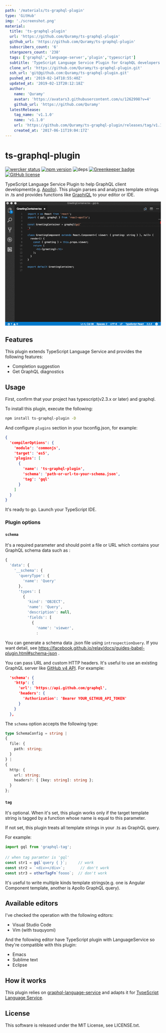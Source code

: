 ```yaml
---
path: '/materials/ts-graphql-plugin'
type: 'GitHub'
img: './screenshot.png'
material:
  title: 'ts-graphql-plugin'
  url: 'https://github.com/Quramy/ts-graphql-plugin'
  github_url: 'https://github.com/Quramy/ts-graphql-plugin'
  subscribers_count: '6'
  stargazers_count: '238'
  tags: ['graphql','language-server','plugin','typescript']
  subtitle: 'TypeScript Language Service Plugin for GraphQL developers'
  clone_url: 'https://github.com/Quramy/ts-graphql-plugin.git'
  ssh_url: 'git@github.com:Quramy/ts-graphql-plugin.git'
  pushed_at: '2019-02-14T18:55:40Z'
  updated_at: '2019-02-13T20:12:18Z'
  author:
    name: 'Quramy'
    avatar: 'https://avatars3.githubusercontent.com/u/1262998?v=4'
    github_url: 'https://github.com/Quramy'
  latestRelease:
    tag_name: 'v1.1.0'
    name: 'v1.1.0'
    url: 'https://github.com/Quramy/ts-graphql-plugin/releases/tag/v1.1.0'
    created_at: '2017-06-11T19:04:17Z'
---
```

# ts-graphql-plugin

[![wercker status](https://app.wercker.com/status/c2528abe2327a0b1dfa007225f2de471/s/master 'wercker status')](https://app.wercker.com/project/byKey/c2528abe2327a0b1dfa007225f2de471) [![npm version](https://badge.fury.io/js/ts-graphql-plugin.svg)](https://badge.fury.io/js/ts-graphql-plugin) ![deps](https://david-dm.org/quramy/ts-graphql-plugin.svg) [![Greenkeeper badge](https://badges.greenkeeper.io/Quramy/ts-graphql-plugin.svg)](https://greenkeeper.io/) [![GitHub license](https://img.shields.io/badge/license-MIT-blue.svg)](https://raw.githubusercontent.com/Quramy/ts-graphql-plugin/master/LICENSE.txt)

TypeScript Language Service Plugin to help GraphQL client development(e.g. [Apollo](https://github.com/apollographql/apollo-client)).
This plugin parses and analyzes template strings in .ts and provides functions like [GraphiQL](https://github.com/graphql/graphiql) to your editor or IDE.

![capture](https://raw.githubusercontent.com/Quramy/ts-graphql-plugin/master/capture.gif)

## Features

This plugin extends TypeScript Language Service and provides the following features:

- Completion suggestion
- Get GraphQL diagnostics

## Usage

First, confirm that your project has typescript(v2.3.x or later) and graphql.

To install this plugin, execute the following:

```sh
npm install ts-graphql-plugin -D
```

And configure `plugins` section in your tsconfig.json, for example:

```json
{
  'compilerOptions': {
    'module': 'commonjs',
    'target': 'es5',
    'plugins': [
      {
        'name': 'ts-graphql-plugin',
        'schema': 'path-or-url-to-your-schema.json',
        'tag': 'gql' 
      }
    ]
  }
}
```

It's ready to go. Launch your TypeScript IDE.

### Plugin options

#### `schema`
It's a required parameter and should point a file or URL which contains your GraphQL schema data such as :

```js
{
  'data': {
    '__schema': {
      'queryType': {
        'name': 'Query'
      },
      'types': [
        {
          'kind': 'OBJECT',
          'name': 'Query',
          'description': null,
          'fields': [
            {
              'name': 'viewer',
              :
```

You can generate a schema data .json file using `introspectionQuery`. If you want detail, see https://facebook.github.io/relay/docs/guides-babel-plugin.html#schema-json .

You can pass URL and custom HTTP headers. It's useful to use an existing GraphQL server like [GitHub v4 API](https://developer.github.com/v4/). For example:

```json
  'schema': {
    'http': {
      'url': 'https://api.github.com/graphql',
      'headers': {
        'Authorization': 'Bearer YOUR_GITHUB_API_TOKEN'
      }
    }
  },
```

The `schema` option accepts the following type:

```ts
type SchemaConfig = string |
{
  file: {
    path: string;
  }
} |
{
  http: {
    url: string;
    headers?: { [key: string]: string };
  }
};
```

#### `tag`
It's optional. When it's set, this plugin works only if the target template string is tagged by a function whose name is equal to this parameter.

If not set, this plugin treats all template strings in your .ts as GraphQL query.

For example:

```ts
import gql from 'graphql-tag';

// when tag paramter is 'gql'
const str1 = gql`query { }`;     // work
const str2 = `<div></div>`;       // don't work
const str3 = otherTagFn`foooo`;  // don't work
```

It's useful to write multiple kinds template strings(e.g. one is Angular Component template, another is Apollo GraphQL query).

## Available editors
I've checked the operation with the following editors:

- Visual Studio Code
- Vim (with tsuquyomi)

And the following editor have TypeScript plugin with LanguageService so they're compatible with this plugin:

- Emacs
- Sublime text
- Eclipse

## How it works
This plugin relies on [graphql-language-service](https://github.com/graphql/graphql-language-service) and adapts it for [TypeScript Language Service](https://github.com/Microsoft/TypeScript/wiki/Architectural-Overview#layer-overview).

## License
This software is released under the MIT License, see LICENSE.txt.

